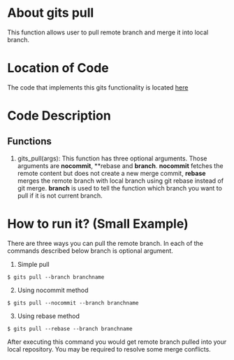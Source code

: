 # About gits pull
This function allows user to pull remote branch and merge it into local branch.

# Location of Code
The code that implements this gits functionality is located [here](https://github.com/pvinoda/GITS/blob/master/code/gits_pull.py)

# Code Description
## Functions
1. gits_pull(args):
This function has three optional arguments. Those arguments are **nocommit**, **rebase and **branch**. **nocommit** fetches the remote content but does not create a new merge commit, **rebase** merges the remote branch with local branch using git rebase instead of git merge. **branch** is used to tell the function which branch you want to pull if it is not current branch.

# How to run it? (Small Example)
There are three ways you can pull the remote branch. In each of the commands described below branch is optional argument.
1) Simple pull
```
$ gits pull --branch branchname
```
2) Using nocommit method
``` 
$ gits pull --nocommit --branch branchname
```
3) Using rebase method
```
$ gits pull --rebase --branch branchname
```

After executing this command you would get remote branch pulled into your local repository. You may be required to resolve some merge conflicts.


